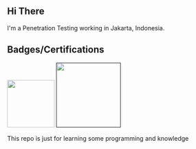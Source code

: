 ## Hi There
I'm a Penetration Testing working in Jakarta, Indonesia.
<!-- 
- 👋 Hi, I’m @oreosec
- 👀 I’m interested in Cyber Security, Python, JavaScript, Golang, PHP, C & Full Stack Engineering 
- 🌱 Currently work as Penetration Tester
-->
<!-- - 💞️ I’m looking to collaborate on ... -->
<!-- - 📫 How to reach me ... -->
## Badges/Certifications
[<img src="https://images.credly.com/images/ec81134d-e80b-4eb5-ae07-0eb8e1a60fcd/image.png" width=110>](https://www.credential.net/aaffb95f-b519-4c2c-be69-41ccd03e787c)
[<img src="https://app.hackthebox.com/images/icons/ic-prolabs/ic-dante-certs.svg" width=150>]()

This repo is just for learning some programming and knowledge


